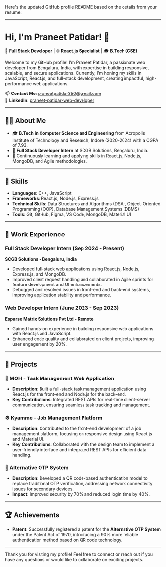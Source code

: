 Here's the updated GitHub profile README based on the details from your resume:

---

# Hi, I'm Praneet Patidar! 👋

🚀 **Full Stack Developer** | 🌐 **React.js Specialist** | 🎓 **B.Tech (CSE)**

Welcome to my GitHub profile! I’m Praneet Patidar, a passionate web developer from Bengaluru, India, with expertise in building responsive, scalable, and secure applications. Currently, I’m honing my skills in JavaScript, React.js, and full-stack development, creating impactful, high-performance web applications.

📫 **Contact Me**: [praneetpatidar350@gmail.com](mailto:praneetpatidar350@gmail.com)  
🔗 **LinkedIn**: [praneet-patidar-web-developer](https://www.linkedin.com/in/praneet-patidar-web-developer/)

---

## 👨‍💻 About Me
- 🎓 **B.Tech in Computer Science and Engineering** from Acropolis Institute of Technology and Research, Indore (2020-2024) with a CGPA of 7.93.
- 💼 **Full Stack Developer Intern** at SCGB Solutions, Bengaluru, India.
- 🌱 Continuously learning and applying skills in React.js, Node.js, MongoDB, and Agile methodologies.

---

## 🔧 Skills
- **Languages**: C++, JavaScript
- **Frameworks**: React.js, Node.js, Express.js
- **Technical Skills**: Data Structures and Algorithms (DSA), Object-Oriented Programming (OOP), Database Management Systems (DBMS)
- **Tools**: Git, GitHub, Figma, VS Code, MongoDB, Material UI

---

## 💼 Work Experience

### Full Stack Developer Intern (Sep 2024 - Present)
**SCGB Solutions - Bengaluru, India**
- Developed full-stack web applications using React.js, Node.js, Express.js, and MongoDB.
- Improved client request handling and collaborated in Agile sprints for feature development and UI enhancements.
- Debugged and resolved issues in front-end and back-end systems, improving application stability and performance.

### Web Developer Intern (June 2023 - Sep 2023)
**Esparse Matrix Solutions Pvt Ltd - Remote**
- Gained hands-on experience in building responsive web applications with React.js and JavaScript.
- Enhanced code quality and collaborated on client projects, improving user engagement by 20%.

---

## 📂 Projects

### 🔑 MOH - Task Management Web Application
- **Description**: Built a full-stack task management application using React.js for the front-end and Node.js for the back-end.
- **Key Contributions**: Integrated REST APIs for real-time client-server communication, ensuring seamless task tracking and management.

### ⚙️ Kyamme - Job Management Platform
- **Description**: Contributed to the front-end development of a job management platform, focusing on responsive design using React.js and Material UI.
- **Key Contributions**: Collaborated with the design team to implement a user-friendly interface and integrated REST APIs for efficient data handling.

### 🔐 Alternative OTP System
- **Description**: Developed a QR code-based authentication model to replace traditional OTP verification, addressing network connectivity issues for secondary devices.
- **Impact**: Improved security by 70% and reduced login time by 40%.

---

## 🏆 Achievements
- **Patent**: Successfully registered a patent for the **Alternative OTP System** under the Patent Act of 1970, introducing a 90% more reliable authentication method based on QR code technology.

---

Thank you for visiting my profile! Feel free to connect or reach out if you have any questions or would like to collaborate on exciting projects.
